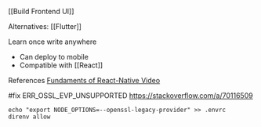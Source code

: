 [[Build Frontend UI]]

Alternatives: [[Flutter]]

Learn once write anywhere
* Can deploy to mobile
* Compatible with [[React]]

References
[Fundaments of React-Native Video](https://www.codedaily.io/courses/Fundamentals-of-React-Native-Video/Use-Local-Files-or-Remote-Video-Files-with-React-Native-Video)

#fix ERR_OSSL_EVP_UNSUPPORTED
https://stackoverflow.com/a/70116509
```
echo "export NODE_OPTIONS=--openssl-legacy-provider" >> .envrc
direnv allow
```
